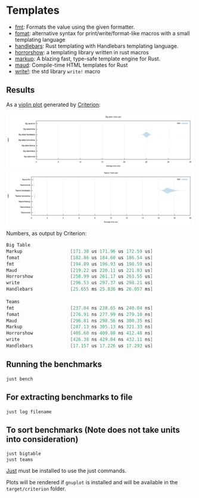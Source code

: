 # Templates

- [fmt][fmt]: Formats the value using the given formatter.
- [fomat][fomat]: alternative syntax for print/write/format-like macros with a small templating language
- [handlebars][handlebars]: Rust templating with Handlebars templating language.
- [horrorshow][horrorshow]: a templating library written in rust macros
- [markup][markup]: A blazing fast, type-safe template engine for Rust.
- [maud][maud]: Compile-time HTML templates for Rust
- [write!][write]: the std library `write!` macro


[fmt]: https://doc.rust-lang.org/std/fmt/trait.Display.html#tymethod.fmt
[fomat]: https://github.com/krdln/fomat-macros
[handlebars]: https://github.com/sunng87/handlebars-rust
[horrorshow]: https://github.com/Stebalien/horrorshow-rs
[markup]: https://github.com/utkarshkukreti/markup.rs
[maud]: https://github.com/lfairy/maud
[write]: https://doc.rust-lang.org/std/macro.write.html

## Results

As a [violin plot] generated by [Criterion]:

![Big table violin plot](big-table.svg)
![Teams violin plot](teams.svg)

[violin plot]: https://en.wikipedia.org/wiki/Violin_plot
[criterion]: https://github.com/bheisler/criterion.rs

Numbers, as output by Criterion:

```java
Big Table
Markup                  [171.38 us 171.96 us 172.59 us] 
fomat                   [182.86 us 184.60 us 186.54 us] 
fmt                     [194.89 us 196.93 us 198.59 us] 
Maud                    [219.22 us 220.11 us 221.03 us] 
Horrorshow              [258.99 us 261.17 us 263.55 us] 
write                   [296.53 us 297.37 us 298.21 us] 
Handlebars              [25.655 ms 25.836 ms 26.057 ms] 

Teams
fmt                     [237.04 ns 238.65 ns 240.04 ns] 
fomat                   [276.91 ns 277.99 ns 279.10 ns] 
Maud                    [296.81 ns 298.56 ns 300.35 ns] 
Markup                  [287.13 ns 305.13 ns 321.33 ns] 
Horrorshow              [405.60 ns 409.08 ns 412.48 ns] 
write                   [426.38 ns 429.04 ns 432.11 ns] 
Handlebars              [17.157 us 17.226 us 17.293 us] 
```

## Running the benchmarks

	just bench

## For extracting benchmarks to file
	just log filename
## To sort benchmarks (Note does not take units into consideration)
	just bigtable
	just teams
[Just](https://github.com/casey/just) must be installed to use the just commands.

Plots will be rendered if `gnuplot` is installed and will be available in the `target/criterion` folder.
